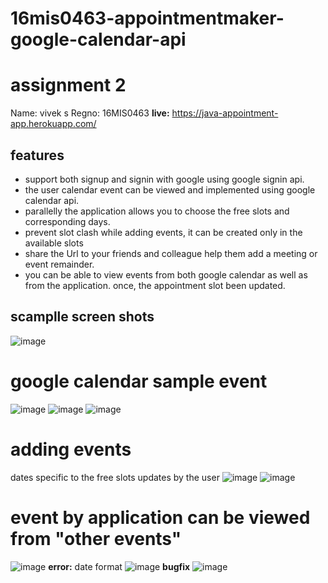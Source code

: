 # 16mis0463-appointmentmaker-google-calendar-api

# assignment 2
Name: vivek s
Regno: 16MIS0463
**live:** https://java-appointment-app.herokuapp.com/

## features
* support both signup and signin with google using google signin api.
* the user calendar event can be viewed and implemented using google calendar api.
* parallelly the application allows you to choose the free slots and corresponding days.
* prevent slot clash while adding events, it can be created only in the available slots
* share the Url to your friends and colleague help them add a meeting or event remainder.
* you can be able to view events from both google calendar as well as from the application. once, the appointment slot been updated.

## scamplle screen shots

![image](https://user-images.githubusercontent.com/64268236/84596894-ebe4b200-ae7d-11ea-891f-2a2fed2bd5c3.png)

# google calendar sample event 
![image](https://user-images.githubusercontent.com/64268236/84596970-5990de00-ae7e-11ea-81f2-97a0d09de8e0.png)
![image](https://user-images.githubusercontent.com/64268236/84597012-90ff8a80-ae7e-11ea-80ad-4744d41cd717.png)
![image](https://user-images.githubusercontent.com/64268236/84731940-028f2400-afb8-11ea-824e-83f9c9e94e68.png)


# adding events

dates specific to the free slots updates by the user
![image](https://user-images.githubusercontent.com/64268236/84596075-2b5ccf80-ae79-11ea-9778-51e0b3849e62.png)
![image](https://user-images.githubusercontent.com/64268236/84596226-13398000-ae7a-11ea-9216-ba94b2d6a873.png)

# event by application can be viewed from "other events"
![image](https://user-images.githubusercontent.com/64268236/84729814-3ff0b300-afb2-11ea-8748-1f149a760af8.png)
**error:** date format
![image](https://user-images.githubusercontent.com/64268236/84596269-48de6900-ae7a-11ea-9ea2-a0e5643bf38b.png)
**bugfix**
![image](https://user-images.githubusercontent.com/64268236/84729814-3ff0b300-afb2-11ea-8748-1f149a760af8.png)
